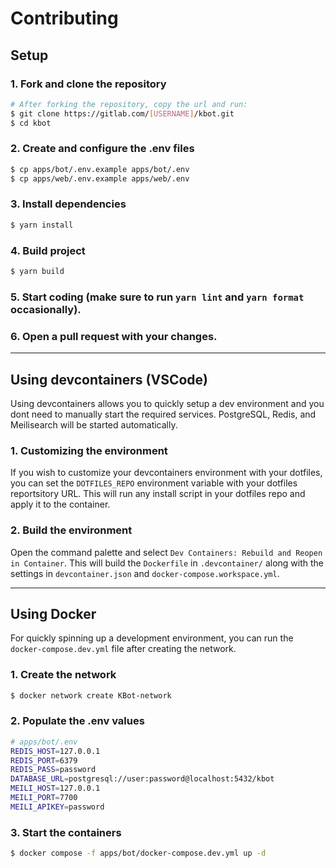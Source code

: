 # Contributing

## Setup

### 1. Fork and clone the repository

```bash
# After forking the repository, copy the url and run:
$ git clone https://gitlab.com/[USERNAME]/kbot.git
$ cd kbot
```

### 2. Create and configure the .env files

```bash
$ cp apps/bot/.env.example apps/bot/.env
$ cp apps/web/.env.example apps/web/.env
```

### 3. Install dependencies

```bash
$ yarn install
```

### 4. Build project

```bash
$ yarn build
```

### 5. Start coding (make sure to run `yarn lint` and `yarn format` occasionally).

### 6. Open a pull request with your changes.

---

## Using devcontainers (VSCode)

Using devcontainers allows you to quickly setup a dev environment and you dont need to manually start the required services. PostgreSQL, Redis, and Meilisearch will be started automatically.

### 1. Customizing the environment

If you wish to customize your devcontainers environment with your dotfiles,
you can set the `DOTFILES_REPO` environment variable with your dotfiles reportsitory URL. This will run any install script in your dotfiles repo and apply it to the container.

### 2. Build the environment

Open the command palette and select `Dev Containers: Rebuild and Reopen in Container`.
This will build the `Dockerfile` in `.devcontainer/` along with the settings in `devcontainer.json` and `docker-compose.workspace.yml`.

---

## Using Docker

For quickly spinning up a development environment, you can run the `docker-compose.dev.yml` file after creating the network.

### 1. Create the network

```bash
$ docker network create KBot-network
```

### 2. Populate the .env values

```bash
# apps/bot/.env
REDIS_HOST=127.0.0.1
REDIS_PORT=6379
REDIS_PASS=password
DATABASE_URL=postgresql://user:password@localhost:5432/kbot
MEILI_HOST=127.0.0.1
MEILI_PORT=7700
MEILI_APIKEY=password
```

### 3. Start the containers

```bash
$ docker compose -f apps/bot/docker-compose.dev.yml up -d
```
